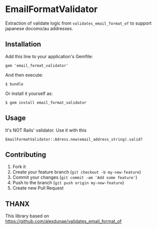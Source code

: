 # EmailFormatValidator

Extraction of validate logic from `validates_email_format_of` to support japanese docomo/au addresses.

## Installation

Add this line to your application's Gemfile:

    gem 'email_format_validator'

And then execute:

    $ bundle

Or install it yourself as:

    $ gem install email_format_validator

## Usage

It's NOT Rails' validator. Use it with this

```
EmailFormatValidator::Adress.new(email_address_string).valid?

```

## Contributing

1. Fork it
2. Create your feature branch (`git checkout -b my-new-feature`)
3. Commit your changes (`git commit -am 'Add some feature'`)
4. Push to the branch (`git push origin my-new-feature`)
5. Create new Pull Request

## THANX

This library based on https://github.com/alexdunae/validates_email_format_of
